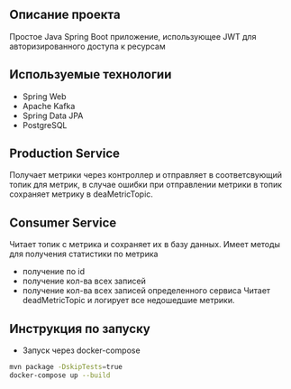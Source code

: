 ## Описание проекта

Простое Java Spring Boot приложение, использующее JWT для авторизированного доступа к ресурсам
## Используемые технологии

- Spring Web
- Apache Kafka
- Spring Data JPA
- PostgreSQL

## Production Service
Получает метрики через контроллер и отправляет в соответсвующий топик для метрик, в случае ошибки при отправлении метрики в топик сохраняет метрику в deaMetricTopic.

## Consumer Service
Читает топик с метрика и сохраняет их в базу данных. Имеет методы для получения статистики по метрика
- получение по id
- получение кол-ва всех записей
- получение кол-ва всех записей определенного сервиса
Читает deadMetricTopic и логирует все недошедшие метрики.



## Инструкция по запуску
- Запуск через docker-compose 
```bash sh
mvn package -DskipTests=true
docker-compose up --build
```


